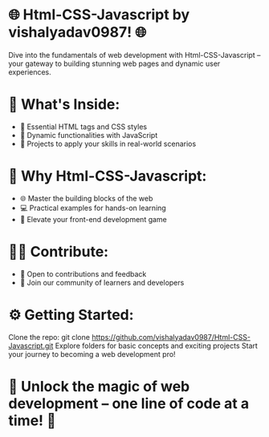 # 🌐 Html-CSS-Javascript by vishalyadav0987! 🌐
Dive into the fundamentals of web development with Html-CSS-Javascript – your gateway to building stunning web pages and dynamic user experiences.

# 📘 What's Inside:
* 🧠 Essential HTML tags and CSS styles
* 🚀 Dynamic functionalities with JavaScript
* 🎨 Projects to apply your skills in real-world scenarios
# 🌈 Why Html-CSS-Javascript:
* 🌐 Master the building blocks of the web
* 💻 Practical examples for hands-on learning
* 🚀 Elevate your front-end development game
# 👩‍💻 Contribute:
* 🤝 Open to contributions and feedback
* 🌟 Join our community of learners and developers
# ⚙️ Getting Started:
Clone the repo: git clone https://github.com/vishalyadav0987/Html-CSS-Javascript.git
Explore folders for basic concepts and exciting projects
Start your journey to becoming a web development pro!
# 🌟 Unlock the magic of web development – one line of code at a time! 🌟
